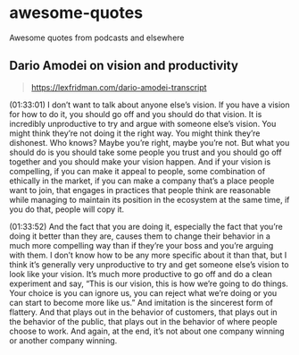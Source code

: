 # awesome-quotes
Awesome quotes from podcasts and elsewhere

## Dario Amodei on vision and productivity

> https://lexfridman.com/dario-amodei-transcript

(01:33:01) I don’t want to talk about anyone else’s vision. If you have a vision for how to do it, you should go off and you should do that vision. It is incredibly unproductive to try and argue with someone else’s vision. You might think they’re not doing it the right way. You might think they’re dishonest. Who knows? Maybe you’re right, maybe you’re not. But what you should do is you should take some people you trust and you should go off together and you should make your vision happen. And if your vision is compelling, if you can make it appeal to people, some combination of ethically in the market, if you can make a company that’s a place people want to join, that engages in practices that people think are reasonable while managing to maintain its position in the ecosystem at the same time, if you do that, people will copy it.

(01:33:52) And the fact that you are doing it, especially the fact that you’re doing it better than they are, causes them to change their behavior in a much more compelling way than if they’re your boss and you’re arguing with them. I don’t know how to be any more specific about it than that, but I think it’s generally very unproductive to try and get someone else’s vision to look like your vision. It’s much more productive to go off and do a clean experiment and say, “This is our vision, this is how we’re going to do things. Your choice is you can ignore us, you can reject what we’re doing or you can start to become more like us.” And imitation is the sincerest form of flattery. And that plays out in the behavior of customers, that plays out in the behavior of the public, that plays out in the behavior of where people choose to work. And again, at the end, it’s not about one company winning or another company winning.
